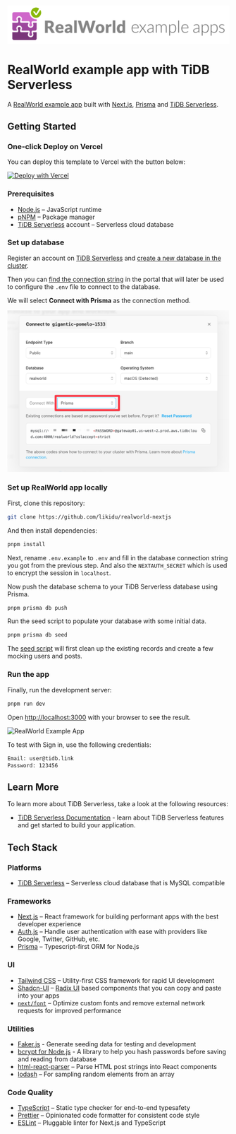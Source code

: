 ![RealWorld Example App](./docs/realworld-dual-mode.png)

# RealWorld example app with TiDB Serverless

A [RealWorld example app](https://github.com/gothinkster/realworld) built with [Next.js](https://nextjs.org/), [Prisma](https://www.prisma.io/) and [TiDB Serverless](https://tidbcloud.com/).

## Getting Started

### One-click Deploy on Vercel

You can deploy this template to Vercel with the button below:

[![Deploy with Vercel](https://vercel.com/button)](https://vercel.com/new/clone?repository-url=https%3A%2F%2Fgithub.com%2Flikidu%2Frealworld-nextjs&project-name=realworld-nextjs-tidb-serverless&repository-name=realworld-nextjs&demo-title=RealWorld%20with%20TiDB%20Serverless&demo-description=A%20RealWorld%20example%20app%20built%20with%20Next.js%2C%20Prisma%20and%20TiDB%20Serverless.&demo-url=realworld-nextjs-tidb-serverless.vercel.app&demo-image=https%3A%2F%2Fraw.githubusercontent.com%2Flikidu%2Frealworld-nextjs%2Fmain%2Fdocs%2Frealworld-nextjs-tidb-serverless.png&integration-ids=oac_coKBVWCXNjJnCEth1zzKoF1j)

### Prerequisites

- [Node.js](https://nodejs.org/en/) – JavaScript runtime
- [pNPM](https://pnpm.io/) – Package manager
- [TiDB Serverless](https://tidbcloud.com/) account – Serverless cloud database

### Set up database

Register an account on [TiDB Serverless](https://tidbcloud.com/) and [create a new database in the cluster](https://docs.pingcap.com/tidbcloud/tidb-cloud-quickstart).

Then you can [find the connection string](https://docs.pingcap.com/tidbcloud/connect-via-standard-connection-serverless) in the portal that will later be used to configure the `.env` file to connect to the database.

We will select **Connect with Prisma** as the connection method.

![Connect with Prisma](./docs/connect-with-prisma.png)

### Set up RealWorld app locally

First, clone this repository:

```bash
git clone https://github.com/likidu/realworld-nextjs
```

And then install dependencies:

```bash
pnpm install
```

Next, rename `.env.example` to `.env` and fill in the database connection string you got from the previous step. And also the `NEXTAUTH_SECRET` which is used to encrypt the session in `localhost`.

Now push the database schema to your TiDB Serverless database using Prisma.

```bash
pnpm prisma db push
```

Run the seed script to populate your database with some initial data.

```bash
pnpm prisma db seed
```

The [seed script](./prisma/seed.ts) will first clean up the existing records and create a few mocking users and posts.

### Run the app

Finally, run the development server:

```bash
pnpm run dev
```

Open [http://localhost:3000](http://localhost:3000) with your browser to see the result.

![RealWorld Example App](./docs/realworld-nextjs-tidb-serverless.png)

To test with Sign in, use the following credentials:

```
Email: user@tidb.link
Password: 123456
```

## Learn More

To learn more about TiDB Serverless, take a look at the following resources:

- [TiDB Serverless Documentation](https://docs.pingcap.com/tidbcloud/) - learn about TiDB Serverless features and get started to build your application.

## Tech Stack

### Platforms

- [TiDB Serverless](https://tidbcloud.com/) – Serverless cloud database that is MySQL compatible

### Frameworks

- [Next.js](https://nextjs.org/) – React framework for building performant apps with the best developer experience
- [Auth.js](https://authjs.dev/) – Handle user authentication with ease with providers like Google, Twitter, GitHub, etc.
- [Prisma](https://www.prisma.io/) – Typescript-first ORM for Node.js

### UI

- [Tailwind CSS](https://tailwindcss.com/) – Utility-first CSS framework for rapid UI development
- [Shadcn-UI](https://ui.shadcn.com/) – [Radix UI](https://www.radix-ui.com/) based components that you can copy and paste into your apps
- [`next/font`](https://nextjs.org/docs/basic-features/font-optimization) – Optimize custom fonts and remove external network requests for improved performance

### Utilities

- [Faker.js](https://fakerjs.dev/) - Generate seeding data for testing and development
- [bcrypt for Node.js](https://github.com/kelektiv/node.bcrypt.js) - A library to help you hash passwords before saving and reading from database
- [html-react-parser](https://github.com/remarkablemark/html-react-parser) – Parse HTML post strings into React components
- [lodash](https://lodash.com/) – For sampling random elements from an array

### Code Quality

- [TypeScript](https://www.typescriptlang.org/) – Static type checker for end-to-end typesafety
- [Prettier](https://prettier.io/) – Opinionated code formatter for consistent code style
- [ESLint](https://eslint.org/) – Pluggable linter for Next.js and TypeScript
